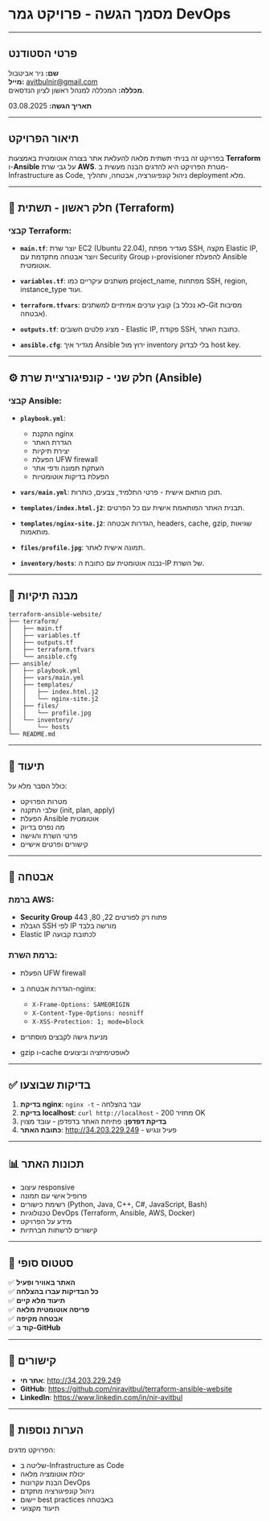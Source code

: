# מסמך הגשה - פרויקט גמר DevOps

---

## פרטי הסטודנט

**שם:** ניר אביטבול  
**מייל:** avitbulnir@gmail.com  
**מכללה:** המכללה למנהל ראשון לציון הנדסאים.

**תאריך הגשה:** 03.08.2025

---

## תיאור הפרויקט

בפרויקט זה בניתי תשתית מלאה להעלאת אתר בצורה אוטומטית באמצעות **Terraform** ו-**Ansible** על גבי שרת **AWS**. מטרת הפרויקט היא להדגים הבנה מעשית ב-Infrastructure as Code, ניהול קונפיגורציה, אבטחה, ותהליך deployment מלא.

---

## 🧱 חלק ראשון - תשתית (Terraform)

### קבצי Terraform:

- **`main.tf`**: יוצר שרת EC2 (Ubuntu 22.04), מגדיר מפתח SSH, מקצה Elastic IP, ויוצר אבטחה מתקדמת עם Security Group ו-provisioner להפעלת Ansible אוטומטית.

- **`variables.tf`**: משתנים עיקריים כמו project_name, מפתחות SSH, region, instance_type ועוד.

- **`terraform.tfvars`**: קובץ ערכים אמיתיים למשתנים (לא נכלל ב-Git מסיבות אבטחה).

- **`outputs.tf`**: מציג פלטים חשובים - Elastic IP, פקודת SSH, כתובת האתר.

- **`ansible.cfg`**: מגדיר איך Ansible ירוץ מול inventory בלי לבדוק host key.

---

## ⚙️ חלק שני - קונפיגורציית שרת (Ansible)

### קבצי Ansible:

- **`playbook.yml`**: 
  - התקנת nginx
  - הגדרת האתר
  - יצירת תיקיות
  - הפעלת UFW firewall
  - העתקת תמונה ודפי אתר
  - הפעלת בדיקות אוטומטיות

- **`vars/main.yml`**: תוכן מותאם אישית - פרטי התלמיד, צבעים, כותרות.

- **`templates/index.html.j2`**: תבנית האתר המותאמת אישית עם כל הפרטים.

- **`templates/nginx-site.j2`**: הגדרות אבטחה, headers, cache, gzip, שגיאות מותאמות.

- **`files/profile.jpg`**: תמונה אישית לאתר.

- **`inventory/hosts`**: נבנה אוטומטית עם כתובת ה-IP של השרת.

---

## 📁 מבנה תיקיות

```
terraform-ansible-website/
├── terraform/
│   ├── main.tf
│   ├── variables.tf
│   ├── outputs.tf
│   ├── terraform.tfvars
│   └── ansible.cfg
├── ansible/
│   ├── playbook.yml
│   ├── vars/main.yml
│   ├── templates/
│   │   ├── index.html.j2
│   │   └── nginx-site.j2
│   ├── files/
│   │   └── profile.jpg
│   └── inventory/
│       └── hosts
└── README.md
```

---

## 📄 תיעוד

כולל הסבר מלא על:
- מטרות הפרויקט
- שלבי התקנה (init, plan, apply)
- הפעלת Ansible אוטומטית
- מה נפרס בדיוק
- פרטי השרת והגישה
- קישורים ופרטים אישיים

---

## 🔐 אבטחה

### ברמת AWS:
- **Security Group** פתוח רק לפורטים 22, 80, 443
- הגבלת SSH לפי IP מורשה בלבד
- Elastic IP לכתובת קבועה

### ברמת השרת:
- הפעלת UFW firewall
- הגדרות אבטחה ב-nginx:

  - `X-Frame-Options: SAMEORIGIN`
  - `X-Content-Type-Options: nosniff`
  - `X-XSS-Protection: 1; mode=block`
- מניעת גישה לקבצים מוסתרים
- gzip ו-cache לאופטימיזציה וביצועים

---

## ✅ בדיקות שבוצעו

1. **בדיקת nginx**: `nginx -t` - עבר בהצלחה
2. **בדיקת localhost**: `curl http://localhost` - מחזיר 200 OK
3. **בדיקת דפדפן**: פתיחת האתר בדפדפן - עובד מצוין
4. **כתובת האתר**: http://34.203.229.249 - פעיל ונגיש

---

## 📊 תכונות האתר

- עיצוב responsive
- פרופיל אישי עם תמונה
- רשימת כישורים (Python, Java, C++, C#, JavaScript, Bash)
- טכנולוגיות DevOps (Terraform, Ansible, AWS, Docker)
- מידע על הפרויקט
- קישורים לרשתות חברתיות

---

## 🏁 סטטוס סופי

✅ **האתר באוויר ופעיל**  
✅ **כל הבדיקות עברו בהצלחה**  
✅ **תיעוד מלא קיים**  
✅ **פריסה אוטומטית מלאה**  
✅ **אבטחה מקיפה**  
✅ **קוד ב-GitHub**  

---

## 🔗 קישורים

- **אתר חי**: http://34.203.229.249
- **GitHub**: https://github.com/niravitbul/terraform-ansible-website
- **LinkedIn**: https://www.linkedin.com/in/nir-avitbul

---

## 📝 הערות נוספות

הפרויקט מדגים:
- שליטה ב-Infrastructure as Code
- יכולת אוטומציה מלאה
- הבנת עקרונות DevOps
- ניהול קונפיגורציה מתקדם
- יישום best practices באבטחה
- תיעוד מקצועי



